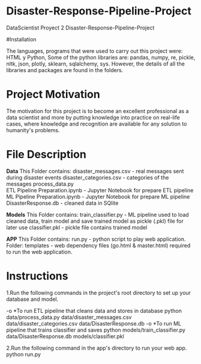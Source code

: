 # Disaster-Response-Pipeline-Project
DataScientist
Proyect 2 Disaster-Response-Pipeline-Project

#Installation

The languages, programs that were used to carry out this project were: HTML y Python, Some of the python libraries are: pandas, numpy, re, pickle, nltk, json, plotly, sklearn, sqlalchemy, sys. However, the details of all the libraries and packages are found in the folders.

# Project Motivation

The motivation for this project is to become an excellent professional as a data scientist and more by putting knowledge into practice on real-life cases, where knowledge and recognition are available for any solution to humanity's problems.

# File Description

**Data**
This Folder contains:
disaster_messages.csv - real messages sent during disaster events
disaster_categories.csv - categories of the messages
process_data.py  
ETL Pipeline Preparation.ipynb - Jupyter Notebook for prepare ETL pipeline
ML Pipeline Preparation.ipynb - Jupyter Notebook for prepare ML pipeline
DisasterResponse.db - cleaned data in SQlite

**Models**
This Folder contains:
train_classifier.py - ML pipeline used to load cleaned data, train model and save trained model as pickle (.pkl) file for later use
classifier.pkl - pickle file contains trained model

**APP**
This Folder contains:
run.py - python script to play web application.
Folder: templates - web dependency files (go.html & master.html) required to run the web application.

# Instructions

1.Run the following commands in the project's root directory to set up your database and model.

-o *To run ETL pipeline that cleans data and stores in database python data/process_data.py data/disaster_messages.csv data/disaster_categories.csv data/DisasterResponse.db
-o *To run ML pipeline that trains classifier and saves python models/train_classifier.py data/DisasterResponse.db models/classifier.pkl

2.Run the following command in the app's directory to run your web app. python run.py
